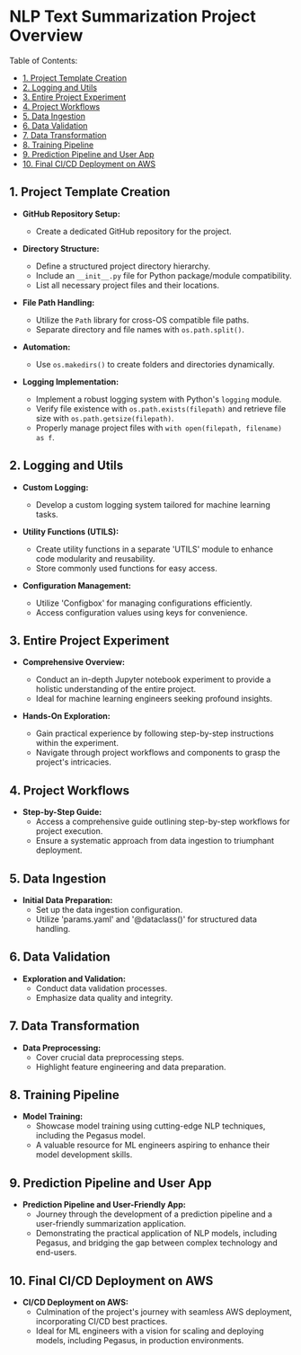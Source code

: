 # NLP Text Summarization Project Overview

Table of Contents:
- [1. Project Template Creation](#1-project-template-creation)
- [2. Logging and Utils](#2-logging-and-utils)
- [3. Entire Project Experiment](#3-entire-project-experiment)
- [4. Project Workflows](#4-project-workflows)
- [5. Data Ingestion](#5-data-ingestion)
- [6. Data Validation](#6-data-validation)
- [7. Data Transformation](#7-data-transformation)
- [8. Training Pipeline](#8-training-pipeline)
- [9. Prediction Pipeline and User App](#9-prediction-pipeline-and-user-app)
- [10. Final CI/CD Deployment on AWS](#10-final-cicd-deployment-on-aws)
## 1. Project Template Creation

- **GitHub Repository Setup:**
  - Create a dedicated GitHub repository for the project.

- **Directory Structure:**
  - Define a structured project directory hierarchy.
  - Include an `__init__.py` file for Python package/module compatibility.
  - List all necessary project files and their locations.

- **File Path Handling:**
  - Utilize the `Path` library for cross-OS compatible file paths.
  - Separate directory and file names with `os.path.split()`.

- **Automation:**
  - Use `os.makedirs()` to create folders and directories dynamically.

- **Logging Implementation:**
  - Implement a robust logging system with Python's `logging` module.
  - Verify file existence with `os.path.exists(filepath)` and retrieve file size with `os.path.getsize(filepath)`.
  - Properly manage project files with `with open(filepath, filename) as f`.


## 2. Logging and Utils

- **Custom Logging:**
  - Develop a custom logging system tailored for machine learning tasks.

- **Utility Functions (UTILS):**
  - Create utility functions in a separate 'UTILS' module to enhance code modularity and reusability.
  - Store commonly used functions for easy access.

- **Configuration Management:**
  - Utilize 'Configbox' for managing configurations efficiently.
  - Access configuration values using keys for convenience.


## 3. Entire Project Experiment

- **Comprehensive Overview:**
  - Conduct an in-depth Jupyter notebook experiment to provide a holistic understanding of the entire project.
  - Ideal for machine learning engineers seeking profound insights.

- **Hands-On Exploration:**
  - Gain practical experience by following step-by-step instructions within the experiment.
  - Navigate through project workflows and components to grasp the project's intricacies.


## 4. Project Workflows

- **Step-by-Step Guide:**
  - Access a comprehensive guide outlining step-by-step workflows for project execution.
  - Ensure a systematic approach from data ingestion to triumphant deployment.

## 5. Data Ingestion

- **Initial Data Preparation:**
  - Set up the data ingestion configuration.
  - Utilize 'params.yaml' and '@dataclass()' for structured data handling.

## 6. Data Validation

- **Exploration and Validation:**
  - Conduct data validation processes.
  - Emphasize data quality and integrity.

## 7. Data Transformation

- **Data Preprocessing:**
  - Cover crucial data preprocessing steps.
  - Highlight feature engineering and data preparation.

## 8. Training Pipeline

- **Model Training:**
  - Showcase model training using cutting-edge NLP techniques, including the Pegasus model.
  - A valuable resource for ML engineers aspiring to enhance their model development skills.

## 9. Prediction Pipeline and User App

- **Prediction Pipeline and User-Friendly App:**
  - Journey through the development of a prediction pipeline and a user-friendly summarization application.
  - Demonstrating the practical application of NLP models, including Pegasus, and bridging the gap between complex technology and end-users.

## 10. Final CI/CD Deployment on AWS

- **CI/CD Deployment on AWS:**
  - Culmination of the project's journey with seamless AWS deployment, incorporating CI/CD best practices.
  - Ideal for ML engineers with a vision for scaling and deploying models, including Pegasus, in production environments.






